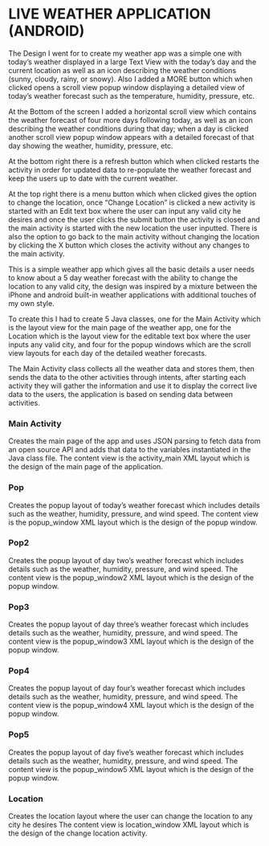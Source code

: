 # LIVE WEATHER APPLICATION (ANDROID)

The Design I went for to create my weather app was a simple one with today’s weather displayed in a large Text View with the today’s 
day and the current location as well as an icon describing the weather conditions (sunny, cloudy, rainy, or snowy). Also I added a 
MORE button which when clicked opens a scroll view popup window displaying a detailed view of today’s weather forecast such as the 
temperature, humidity, pressure, etc. 

At the Bottom of the screen I added a horizontal scroll view which contains the weather forecast of four more days following today, 
as well as an icon describing the weather conditions during that day; when a day is clicked another scroll view popup window appears 
with a detailed forecast of that day showing the weather, humidity, pressure, etc. 

At the bottom right there is a refresh button which when clicked restarts the activity in order for updated data to re-populate the 
weather forecast and keep the users up to date with the current weather. 

At the top right there is a menu button which when clicked gives the option to change the location, once “Change Location” is clicked 
a new activity is started with an Edit text box where the user can input any valid city he desires and once the user clicks the submit 
button the activity is closed and the main activity is started with the new location the user inputted. There is also the option to go 
back to the main activity without changing the location by clicking the X button which closes the activity without any changes to the 
main activity.

This is a simple weather app which gives all the basic details a user needs to know about a 5 day weather forecast with the ability to 
change the location to any valid city, the design was inspired by a mixture between the iPhone and android built-in weather applications
with additional touches of my own style.

To create this I had to create 5 Java classes, one for the Main Activity which is the layout view for the main page of the weather app, 
one for the Location which is the layout view for the editable text box where the user inputs any valid city, and four for the popup 
windows which are the scroll view layouts for each day of the detailed weather forecasts.

The Main Activity class collects all the weather data and stores them, then sends the data to the other activities through intents, 
after starting each activity they will gather the information and use it to display the correct live data to the users, the application 
is based on sending data between activities.



### Main Activity
Creates the main page of the app and uses JSON parsing to fetch data from an open source API and adds that data to the variables instantiated in the Java class file.
The content view is the activity_main XML layout which is the design of the main page of the application.

### Pop
Creates the popup layout of today’s weather forecast which includes details such as the weather, humidity, pressure, and wind speed.
The content view is the popup_window XML layout which is the design of the popup window.

### Pop2
Creates the popup layout of day two’s weather forecast which includes details such as the weather, humidity, pressure, and wind speed.
The content view is the popup_window2 XML layout which is the design of the popup window.

### Pop3
Creates the popup layout of day three’s weather forecast which includes details such as the weather, humidity, pressure, and wind speed.
The content view is the popup_window3 XML layout which is the design of the popup window.

### Pop4
Creates the popup layout of day four’s weather forecast which includes details such as the weather, humidity, pressure, and wind speed.
The content view is the popup_window4 XML layout which is the design of the popup window.

### Pop5
Creates the popup layout of day five’s weather forecast which includes details such as the weather, humidity, pressure, and wind speed.
The content view is the popup_window5 XML layout which is the design of the popup window.

### Location
Creates the location layout where the user can change the location to any city he desires
The content view is location_window XML layout which is the design of the change location activity.
